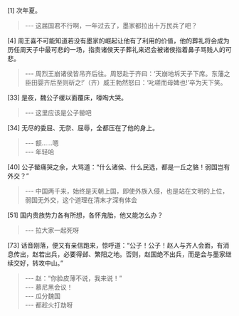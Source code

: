 
[1] 次年夏。
>--- 这届国君不行啊，一年过去了，墨家都拉出十万民兵了吧？<br>

[4] 周王喜不可能知道若没有墨家的崛起让他有了利用的价值，他的葬礼将会成为历任周天子中最可悲的一场，指责诸侯天子葬礼来迟会被诸侯指着鼻子骂贱人的可悲。
>--- 周烈王崩诸侯皆吊齐后往。周怒赴于齐曰：‘天崩地坼天子下席。东藩之臣田婴齐后至则斫之!’（齐）威王勃然怒曰：‘叱嗟而母婢也!’卒为天下笑。<br>

[33] 是夜，魏公子缓以面覆床，嚎啕大哭。
>--- 这里应该是公子罃吧<br>

[34] 无尽的委屈、无奈、屈辱，全都压在了他的身上。
>--- 额......嗯<br>
>--- 年轻哈<br>

[40] 公子罃痛哭之余，大骂道：“什么诸侯、什么民选，都是一丘之貉！弱国岂有外交？”
>--- 中国两千来，始终是天朝上国，即使外族入侵，也是站在文明的上位，弱国无外交，这个道理在清末才深有体会<br>

[51] 国内贵族势力各有所想，各怀鬼胎，他又能怎么办？
>--- 拉大家一起死呀<br>

[73] 话音刚落，便又有亲信跑来，惊呼道：“公子！公子！赵人与齐人会面，有消息传出，赵若出兵，必要得邺、繁阳之地。否则，赵国绝不出兵，而是会与墨家继续交好，转攻中山。”
>--- 赵：“你脸皮薄不说，我来说！”<br>
>--- 慕尼黑会议！<br>
>--- 瓜分魏国<br>
>--- 都趁火打劫呀<br>
